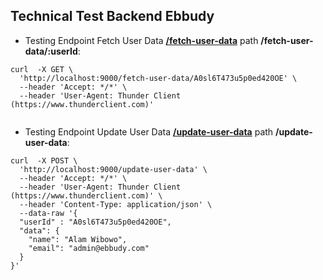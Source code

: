 ## Technical Test Backend Ebbudy

- Testing Endpoint Fetch User Data **[/fetch-user-data](http://localhost:9000/fetch-user-data)**  path **/fetch-user-data/:userId**:

```shell
curl  -X GET \
  'http://localhost:9000/fetch-user-data/A0sl6T473u5p0ed420OE' \
  --header 'Accept: */*' \
  --header 'User-Agent: Thunder Client (https://www.thunderclient.com)'
  
```

- Testing Endpoint Update User Data **[/update-user-data](http://localhost:9000/update-user-data)**  path **/update-user-data**:

```shell
curl  -X POST \
  'http://localhost:9000/update-user-data' \
  --header 'Accept: */*' \
  --header 'User-Agent: Thunder Client (https://www.thunderclient.com)' \
  --header 'Content-Type: application/json' \
  --data-raw '{
  "userId" : "A0sl6T473u5p0ed420OE",
  "data": {
    "name": "Alam Wibowo",
    "email": "admin@ebbudy.com"
  }
}'

```
